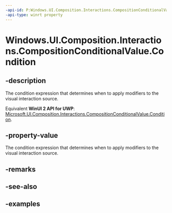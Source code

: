 ```yaml
---
-api-id: P:Windows.UI.Composition.Interactions.CompositionConditionalValue.Condition
-api-type: winrt property
---
```


<!-- Property syntax.
public ExpressionAnimation Condition { get;  set; }
-->

# Windows.UI.Composition.Interactions.CompositionConditionalValue.Condition

## -description
The condition expression that determines when to apply modifiers to the visual interaction source.

Equivalent **WinUI 2 API for UWP**: [Microsoft.UI.Composition.Interactions.CompositionConditionalValue.Condition](/windows/winui/api/microsoft.ui.composition.interactions.compositionconditionalvalue.condition).

## -property-value
The condition expression that determines when to apply modifiers to the visual interaction source.

## -remarks

## -see-also

## -examples

